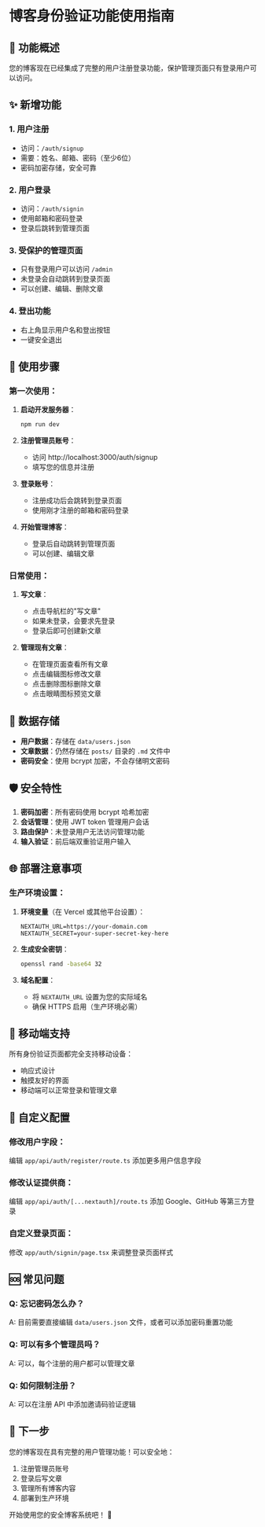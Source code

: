 # 博客身份验证功能使用指南

## 🔐 功能概述

您的博客现在已经集成了完整的用户注册登录功能，保护管理页面只有登录用户可以访问。

## ✨ 新增功能

### 1. 用户注册
- 访问：`/auth/signup`
- 需要：姓名、邮箱、密码（至少6位）
- 密码加密存储，安全可靠

### 2. 用户登录
- 访问：`/auth/signin`
- 使用邮箱和密码登录
- 登录后跳转到管理页面

### 3. 受保护的管理页面
- 只有登录用户可以访问 `/admin`
- 未登录会自动跳转到登录页面
- 可以创建、编辑、删除文章

### 4. 登出功能
- 右上角显示用户名和登出按钮
- 一键安全退出

## 🚀 使用步骤

### 第一次使用：

1. **启动开发服务器**：
   ```bash
   npm run dev
   ```

2. **注册管理员账号**：
   - 访问 http://localhost:3000/auth/signup
   - 填写您的信息并注册

3. **登录账号**：
   - 注册成功后会跳转到登录页面
   - 使用刚才注册的邮箱和密码登录

4. **开始管理博客**：
   - 登录后自动跳转到管理页面
   - 可以创建、编辑文章

### 日常使用：

1. **写文章**：
   - 点击导航栏的"写文章"
   - 如果未登录，会要求先登录
   - 登录后即可创建新文章

2. **管理现有文章**：
   - 在管理页面查看所有文章
   - 点击编辑图标修改文章
   - 点击删除图标删除文章
   - 点击眼睛图标预览文章

## 📁 数据存储

- **用户数据**：存储在 `data/users.json`
- **文章数据**：仍然存储在 `posts/` 目录的 `.md` 文件中
- **密码安全**：使用 bcrypt 加密，不会存储明文密码

## 🛡️ 安全特性

1. **密码加密**：所有密码使用 bcrypt 哈希加密
2. **会话管理**：使用 JWT token 管理用户会话
3. **路由保护**：未登录用户无法访问管理功能
4. **输入验证**：前后端双重验证用户输入

## 🌐 部署注意事项

### 生产环境设置：

1. **环境变量**（在 Vercel 或其他平台设置）：
   ```
   NEXTAUTH_URL=https://your-domain.com
   NEXTAUTH_SECRET=your-super-secret-key-here
   ```

2. **生成安全密钥**：
   ```bash
   openssl rand -base64 32
   ```

3. **域名配置**：
   - 将 `NEXTAUTH_URL` 设置为您的实际域名
   - 确保 HTTPS 启用（生产环境必需）

## 📱 移动端支持

所有身份验证页面都完全支持移动设备：
- 响应式设计
- 触摸友好的界面
- 移动端可以正常登录和管理文章

## 🔧 自定义配置

### 修改用户字段：
编辑 `app/api/auth/register/route.ts` 添加更多用户信息字段

### 修改认证提供商：
编辑 `app/api/auth/[...nextauth]/route.ts` 添加 Google、GitHub 等第三方登录

### 自定义登录页面：
修改 `app/auth/signin/page.tsx` 来调整登录页面样式

## 🆘 常见问题

### Q: 忘记密码怎么办？
A: 目前需要直接编辑 `data/users.json` 文件，或者可以添加密码重置功能

### Q: 可以有多个管理员吗？
A: 可以，每个注册的用户都可以管理文章

### Q: 如何限制注册？
A: 可以在注册 API 中添加邀请码验证逻辑

## 🎯 下一步

您的博客现在具有完整的用户管理功能！可以安全地：
1. 注册管理员账号
2. 登录后写文章
3. 管理所有博客内容
4. 部署到生产环境

开始使用您的安全博客系统吧！ 🎉 